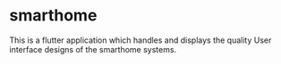 # smarthome

This is a flutter application which handles and displays the quality User interface designs of the smarthome systems.
